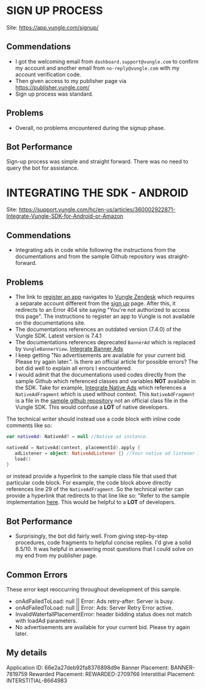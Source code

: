 SIGN UP PROCESS
===============
Site: https://app.vungle.com/signup/

Commendations
-------------
- I got the welcoming email from `dashboard.support@vungle.com` to confirm my account and another email from `no-reply@vungle.com` with my account verification code.
- Then given access to my publisher page via https://publisher.vungle.com/
- Sign up process was standard.

Problems
--------
- Overall, no problems encountered during the signup phase.

Bot Performance
---------------
Sign-up process was simple and straight forward. There was no need to query the bot for assistance.


INTEGRATING THE SDK - ANDROID
=============================
Site: https://support.vungle.com/hc/en-us/articles/360002922871-Integrate-Vungle-SDK-for-Android-or-Amazon

Commendations
-------------
- Integrating ads in code while following the instructions from the documentations and from the sample Github repository was straight-forward.

Problems
--------
- The link to [register an app](https://support.vungle.com/hc/en-us/articles/360021968731) navigates to [Vungle Zendesk](https://vungle.zendesk.com/) which requires a separate account different from the [sign up](https://app.vungle.com/signup/) page. After this, it redirects to an Error 404 site saying "You're not authorized to access this page". The instructions to register an app to Vungle is not available on the documentations site.
- The documentations references an outdated version (7.4.0) of the Vungle SDK. Latest version is 7.4.1 
- The documentations references deprecated `BannerAd` which is replaced by `VungleBannerView`. [Integrate Banner Ads](https://support.vungle.com/hc/en-us/articles/360048256211-Integrate-Banner-Ads#h_01H82J3KDMD34YWEQBF9TMAV8Z)
- I keep getting "No advertisements are available for your current bid. Please try again later.". Is there an official article for possible errors? The bot did well to explain all errors I encountered.
- I would admit that the documentations used codes directly from the sample Github which referenced classes and variables **NOT** available in the SDK. Take for example, [Integrate Native Ads](https://support.vungle.com/hc/en-us/articles/18091437567899-Integrate-Native-Ads#h_01H8F28H76XPN4DW3NABFTGWV9)
which references a `NativeAdFragment` which is used without context. This `NativeAdFragment` is a file in the [sample github repository](https://github.com/Vungle/VungleAds-SDK/blob/master/Samples/android/Kotlin/app-v7-kotlin/src/main/java/com/vungle/samples/samplekotlin/NativeAdFragment.kt) not an official class file in the Vungle SDK. This would confuse a **LOT** of native developers.

The technical writer should instead use a code block with inline code comments like so:
```kotlin
var nativeAd: NativeAd? = null //Native ad instance.

nativeAd = NativeAd(context, placementId).apply {
   adListener = object: NativeAdListener {} //Your native ad listener interface
   load()
}
```
or instead provide a hyperlink to the sample class file that used that particular code block. For example, the code block above directly references line 29 of the `NativeAdFragment`. So the technical writer can provide a hyperlink that redirects to that line like so:
"Refer to the sample implementation [here](https://github.com/Vungle/VungleAds-SDK/blob/1b6a8fca1f41d94dc1b17890b6d418983734f80c/Samples/android/Kotlin/app-v7-kotlin/src/main/java/com/vungle/samples/samplekotlin/NativeAdFragment.kt#L29). This would be helpful to a **LOT** of developers.

Bot Performance
---------------
- Surprisingly, the bot did fairly well. From giving step-by-step procedures, code fragments to helpful concise replies. I'd give a solid 8.5/10. It was helpful in answering most questions that I could solve on my end from my publisher page.

Common Errors
-------------
These error kept reoccurring throughout development of this sample.
- onAdFailedToLoad: null || Error: Ads retry-after: Server is busy. 
- onAdFailedToLoad: null || Error: Ads: Server Retry Error active.
- InvalidWaterfallPlacementError: header bidding status does not match with loadAd parameters.
- No advertisements are available for your current bid. Please try again later.

My details
----------
Application ID: 66e2a27deb92fa8376898d9e
Banner Placement: BANNER-7819759
Rewarded Placement: REWARDED-2709766
Interstitial Placement: INTERSTITIAL-8664983
